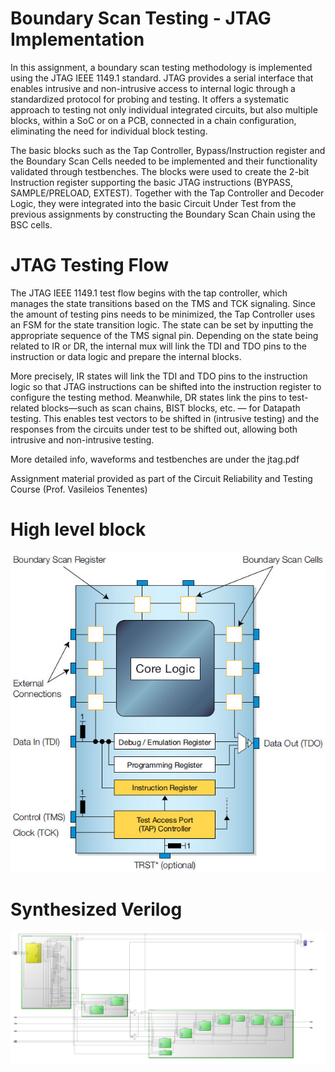 # Boundary Scan Testing - JTAG Implementation
In this assignment, a boundary scan testing methodology is implemented using the JTAG IEEE 1149.1 standard. JTAG provides a serial interface that enables intrusive and non-intrusive access to internal logic through a standardized protocol for probing and testing. It offers a systematic approach to testing not only individual integrated circuits, but also multiple blocks, within a SoC or on a PCB, connected in a chain configuration, eliminating the need for individual block testing.

The basic blocks such as the Tap Controller, Bypass/Instruction register and the Boundary Scan Cells needed to be implemented and their functionality validated through testbenches. The blocks were used to create the 2-bit Instruction register supporting the basic JTAG instructions (BYPASS, SAMPLE/PRELOAD, EXTEST). Together with the Tap Controller and Decoder Logic, they were integrated into the basic Circuit Under Test from the previous assignments by constructing the Boundary Scan Chain using the BSC cells.

# JTAG Testing Flow
The JTAG IEEE 1149.1 test flow begins with the tap controller, which manages the state transitions based on the TMS and TCK signaling. Since the amount of testing pins needs to be minimized, the Tap Controller uses an FSM for the state transition logic. The state can be set by inputting the appropriate sequence of the TMS signal pin. Depending on the state being related to IR or DR, the internal mux will link the TDI and TDO pins to the instruction or data logic and prepare the internal blocks. 

More precisely, IR states will link the TDI and TDO pins to the instruction logic so that JTAG instructions can be shifted into the instruction register to configure the testing method. Meanwhile, DR states link the pins to test-related blocks—such as scan chains, BIST blocks, etc. — for Datapath testing. This enables test vectors to be shifted in (intrusive testing) and the responses from the circuits under test to be shifted out, allowing both intrusive and non-intrusive testing.

More detailed info, waveforms and testbenches are under the jtag.pdf

Assignment material provided as part of the Circuit Reliability and Testing Course (Prof. Vasileios Tenentes)

# High level block

<img src="./Resources/diagram.jpg">

# Synthesized Verilog

<img src="./Resources/jtag_ic.jpg">

